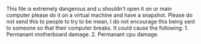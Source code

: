 This file is extremely dangerous and u shouldn't open it on ur main computer please do it on a virtual machine and have a snapshot. Please do not send this to people to try to be mean, I do not encourage this being sent to someone so that their computer breaks. It could cause the following: 1. Permanant motherboard damage. 2. Permanant cpu damage.
